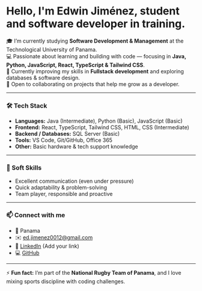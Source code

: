 # Hello, I'm Edwin Jiménez, student and software developer in training.

🎓 I’m currently studying **Software Development & Management** at the Technological University of Panama.  
💻 Passionate about learning and building with code — focusing in **Java, Python, JavaScript, React, TypeScript & Tailwind CSS**.  
🌱 Currently improving my skills in **Fullstack development** and exploring databases & software design.  
🤝 Open to collaborating on projects that help me grow as a developer.  

---

### 🛠️ Tech Stack  

- **Languages:** Java (Intermediate), Python (Basic), JavaScript (Basic)  
- **Frontend:** React, TypeScript, Tailwind CSS, HTML, CSS  (Intermediate)
- **Backend / Databases:** SQL Server (Basic)  
- **Tools:** VS Code, Git/GitHub, Office 365  
- **Other:** Basic hardware & tech support knowledge  


---

### 🌟 Soft Skills  
- Excellent communication (even under pressure)  
- Quick adaptability & problem-solving  
- Team player, responsible and proactive  

---

### 📫 Connect with me  
- 📍 Panama  
- ✉️ [ed.jimenez0012@gmail.com](mailto:ed.jimenez0012@gmail.com)  
- 🔗 [LinkedIn](https://www.linkedin.com/) (Add your link)  
- 💻 [GitHub](https://github.com/Edwin-Jimenez12)  

---

⚡ **Fun fact:** I’m part of the **National Rugby Team of Panama**, and I love mixing sports discipline with coding challenges.  
